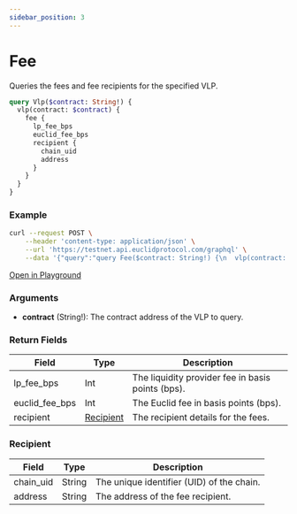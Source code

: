 ```yaml
---
sidebar_position: 3
---
```


# Fee 
Queries the fees and fee recipients for the specified VLP.

```graphql
query Vlp($contract: String!) {
  vlp(contract: $contract) {
    fee {
      lp_fee_bps
      euclid_fee_bps
      recipient {
        chain_uid
        address
      }
    }
  }
}
```

### Example

```bash
curl --request POST \
    --header 'content-type: application/json' \
    --url 'https://testnet.api.euclidprotocol.com/graphql' \
    --data '{"query":"query Fee($contract: String!) {\n  vlp(contract: $contract) {\n    fee {\n      lp_fee_bps\n      euclid_fee_bps\n      recipient {\n        chain_uid\n        address\n      }\n    }\n  }\n}","variables":{"contract":"nibi147sw04ts68nxe80946m332rr8j79qqvas386al8d76jhamnnr99qj6xnfs"}}'
```

[Open in Playground](https://testnet.api.euclidprotocol.com/?explorerURLState=N4IgJg9gxgrgtgUwHYBcQC4QEcYIE4CeABAGIIIAUAJFBKngIZQrpEDKKeAlkgOYCEASiLAAOkiJEAbgBsADhVr0mLIjTqcVwsRMlEAZuRHi9e%2BQH1DCcwCM5AZxOmiCGFBlcwl8rYdPTeAhQXHJcyCjGus5EUAAWDDzmMJ7%2BzgxgYIH2jlF6AL6pBbpFRSAANCBSDNwMNjII9hggOpKiIEqazG2sbUhcNlwAjAAsAOz2AO4ADMMo9gBsABxIAB4Ii1MAnMPzcADMewBMeHiLAFajm1hYVfZ7i-MMMotgo-Nn8XBISHibV2fzFZIfSOEDiPIgPJAA)

### Arguments

- **contract** (String!): The contract address of the VLP to query.

### Return Fields

| Field                  | Type   | Description                                             |
|------------------------|--------|---------------------------------------------------------|
| lp_fee_bps             | Int    | The liquidity provider fee in basis points (bps).       |
| euclid_fee_bps         | Int    | The Euclid fee in basis points (bps).                   |
| recipient              | [Recipient](#recipient) | The recipient details for the fees.                     |

### Recipient

| Field                  | Type   | Description                                             |
|------------------------|--------|---------------------------------------------------------|
| chain_uid              | String | The unique identifier (UID) of the chain.               |
| address                | String | The address of the fee recipient.                       |